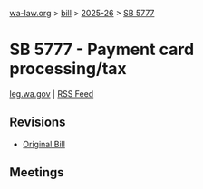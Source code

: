 [wa-law.org](/) > [bill](/bill/) > [2025-26](/bill/2025-26/) > [SB 5777](/bill/2025-26/sb/5777/)

# SB 5777 - Payment card processing/tax
[leg.wa.gov](https://app.leg.wa.gov/billsummary?BillNumber=5777&Year=2025&Initiative=false) | [RSS Feed](./rss.xml)

## Revisions
* [Original Bill](1/)

## Meetings